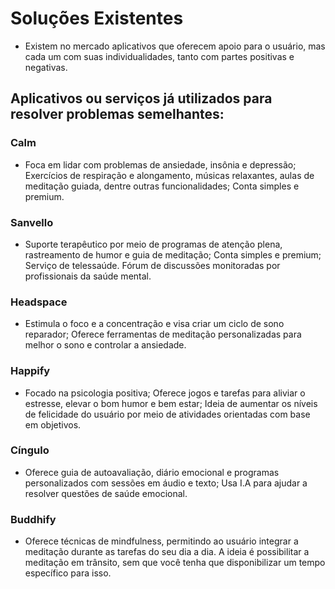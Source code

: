 # Soluções Existentes
- Existem no mercado aplicativos que oferecem apoio para o usuário, mas cada um com suas individualidades, tanto com partes positivas e negativas.

## Aplicativos ou serviços já utilizados para resolver problemas semelhantes:<br>

### Calm
- Foca em lidar com problemas de ansiedade, insônia e depressão; Exercícios de respiração e alongamento, músicas relaxantes, aulas de meditação guiada, dentre outras funcionalidades; Conta simples e premium.

### Sanvello
- Suporte terapêutico por meio de programas de atenção plena, rastreamento de humor e guia de meditação; Conta simples e premium; Serviço de telessaúde. Fórum de discussões monitoradas por profissionais da saúde mental.

### Headspace
- Estimula o foco e a concentração e visa criar um ciclo de sono reparador; Oferece ferramentas de meditação personalizadas para melhor o sono e controlar a ansiedade.

### Happify
- Focado na psicologia positiva; Oferece jogos e tarefas para aliviar o estresse, elevar o bom humor e bem estar; Ideia de aumentar os níveis de felicidade do usuário por meio de atividades orientadas com base em objetivos.

### Cíngulo
- Oferece guia de autoavaliação, diário emocional e programas personalizados com sessões em áudio e texto; Usa I.A para ajudar a resolver questões de saúde emocional.

### Buddhify
- Oferece técnicas de mindfulness, permitindo ao usuário integrar a meditação durante as tarefas do seu dia a dia. A ideia é possibilitar a meditação em trânsito, sem que você tenha que disponibilizar um tempo específico para isso.
